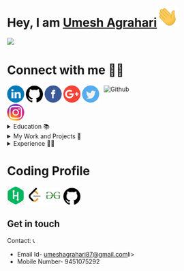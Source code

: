 <h1>Hey, I am <a href="https://www.linkedin.com/in/uka151/">Umesh Agrahari</a><img src="https://raw.githubusercontent.com/ABSphreak/ABSphreak/master/gifs/Hi.gif" width="10%"></h1>
        <a href="https://github.com/uka151/">
            <img src="https://komarev.com/ghpvc/?username=uka151">
        </a>
        <br>
        <h1>Connect with me 🤝🏻</h1>
        <img width="55%" align="right" alt="Github" src="https://raw.githubusercontent.com/onimur/.github/master/.resources/git-header.svg" />
<a href="https://www.linkedin.com/in/uka151/"><img src="logo/linkedin.png" width="40" /></a>
<a href="https://github.com/uka151"><img src="logo/github-logo.png" width="40" /></a>
<a href="https://www.facebook.com/umesh.agrahari.1"><img src="logo/facebook.png" width="40" /></a>
<a href="mailto:umeshagrahari87@gmail.com"><img src="logo/google-plus.png" width="40" /></a>
<a href="https://twitter.com/AgrahariUmesh"><img src="logo/twitter.png" width="40" /></a>
<a href="https://www.instagram.com/umesh_agrhari/?hl=en"><img src="logo/instagram.png" width="40" /></a>
<br>

<details>
    <summary>Education 📚</summary>
    <ul>
      <li>MCA (Pursuing): <a href="http://mmmut.ac.in/">Madan Mohan Malaviya University of Technology</a></li>
      <li>BCA: <a href="http://www.ignou.ac.in/">IGNOU</a>, Lucknow</a></li>
    </ul>
    </details>
    <details>
        <summary>My Work and Projects 🤖</summary>
        <ul>
          <li>Credit Card Fraud Detection– Detect fraud credit card transaction on a dataset of over 284k rows using LOF & Isolation forest algorithm.</li>
          <li>UI Develop for Restaurent- This repository is for Ristorante con Fusion restaurant website using Most popular JavaScript Libraries React Js.</li>
          <li>VCS Technology- A web application for Computer Institute Management System- </li>
        </ul>
      </details>
      <details>
        <summary>Experience  👨‍💻</summary>
      <ul>
        <h3>CityKart Retail Pvt.Ltd. (Sep 2014- Mar 2018)</h3>
        <h4>IT Support Executive</h4>
        <li>
           <p> An IT professional having 3.6 yrs. in Retail industry
specialization in IT Infrastructure, ERP Implementation, IT
operation, Information security where my expertise and
experience can positively impact the organization’s
productivity and growth.</p>
        </li>
        <h3>Skill</h3>
        <li>
            Handled large retail project Proficiency in managing
configuration, maintenance of large scale of IT system &
application software & Hardware devices with a focus on
system network administration
        </li>
        <li>
            Complete setup of large format new retail stores from IT
infrastructure & application perspective.
        </li>
         </ul>
    </details>

 <h1>Coding Profile</h1>
 <a href="https://www.hackerrank.com/umeshagrahari87"><img src="logo/hackerrank.jpeg" width="40"></a>
 <a href="https://leetcode.com/uka151/"><img src="logo/leetcode.png" width="40"></a>
 <a href="https://auth.geeksforgeeks.org/user/uka151/practice/"><img src="logo/gfg.png" width="40"></a>
 <a href="www.github.com/uka151"><img src="logo/github-logo.png" width="40"></a>

 <h2>Get in touch </h2>
  <summary>Contact: 📞</summary>
  <ul>
  <li>Email Id- <a href="mailto: thecodebugged@gmail.com">umeshagrahari87@gmail.com</a>li>
   <li>Mobile Number- 9451075292</li> </li>
  <ul>
   
<br>
  